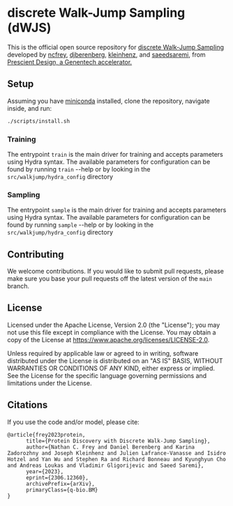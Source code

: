 # discrete Walk-Jump Sampling (dWJS)

This is the official open source repository for [discrete Walk-Jump Sampling](https://arxiv.org/abs/2306.12360) developed by [ncfrey](https://github.com/ncfrey), [djberenberg](https://github.com/djberenberg), [kleinhenz](https://github.com/kleinhenz), and [saeedsaremi](https://github.com/saeedsaremi), from [Prescient Design, a Genentech accelerator.](https://gene.com/prescient)

## Setup
Assuming you have [miniconda](https://docs.conda.io/en/latest/miniconda.html) installed, clone the repository, navigate inside, and run:
```bash
./scripts/install.sh
```

### Training
The entrypoint `train` is the main driver for training and accepts parameters using Hydra syntax.
The available parameters for configuration can be found by running `train` --help or by looking in the `src/walkjump/hydra_config` directory

### Sampling
The entrypoint `sample` is the main driver for training and accepts parameters using Hydra syntax.
The available parameters for configuration can be found by running `sample` --help or by looking in the `src/walkjump/hydra_config` directory

## Contributing

We welcome contributions. If you would like to submit pull requests, please make sure you base your pull requests off the latest version of the `main` branch.

## License
Licensed under the Apache License, Version 2.0 (the "License"); you may not use this file except in compliance with the License. You may obtain a copy of the License at https://www.apache.org/licenses/LICENSE-2.0.

Unless required by applicable law or agreed to in writing, software distributed under the License is distributed on an "AS IS" BASIS, WITHOUT WARRANTIES OR CONDITIONS OF ANY KIND, either express or implied. See the License for the specific language governing permissions and limitations under the License.


## Citations
If you use the code and/or model, please cite:
```
@article{frey2023protein,
      title={Protein Discovery with Discrete Walk-Jump Sampling}, 
      author={Nathan C. Frey and Daniel Berenberg and Karina Zadorozhny and Joseph Kleinhenz and Julien Lafrance-Vanasse and Isidro Hotzel and Yan Wu and Stephen Ra and Richard Bonneau and Kyunghyun Cho and Andreas Loukas and Vladimir Gligorijevic and Saeed Saremi},
      year={2023},
      eprint={2306.12360},
      archivePrefix={arXiv},
      primaryClass={q-bio.BM}
}
```
